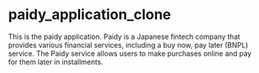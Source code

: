 # paidy_application_clone
This is the paidy application. Paidy is a Japanese fintech company that provides various financial services, including a buy now, pay later (BNPL) service. The Paidy service allows users to make purchases online and pay for them later in installments.
